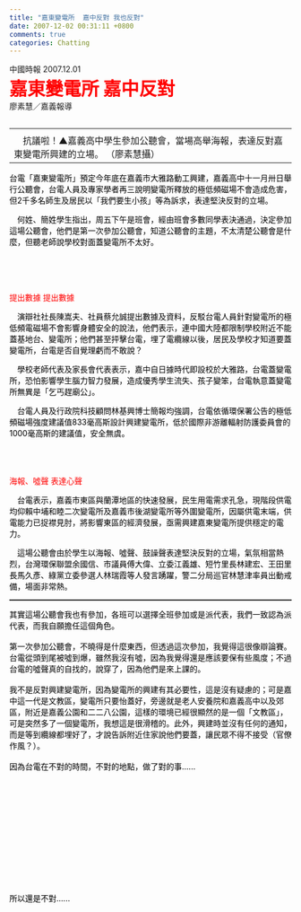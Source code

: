 ```yaml
---
title: "嘉東變電所  嘉中反對 我也反對"
date: 2007-12-02 00:31:11 +0800
comments: true
categories: Chatting
---
```


<span class="txt13">		中國時報 2007.12.01　		</span><br />				<font size="6" style="font-weight: bold; color: rgb(255, 0, 0);"><span class="txt24RB"><!--title begin-->嘉東變電所 嘉中反對<!--title end--></span></font><br />		<span class="txt13"><!--authorname begin-->廖素慧／嘉義報導<!--authorname end--></span><span class="txt15"><p>		<!--content begin--><table width="250" cellspacing="6" cellpadding="0" border="0" align="left"><tbody><tr><td scope="row"></td></tr><tr><td class="txt11" scope="row">　抗議啦！▲嘉義高中學生參加公聽會，當場高舉海報，表達反對嘉東變電所興建的立場。 （廖素慧攝）</td></tr></tbody></table></p><div id="ctkeywordcontent"><p><span style="color: rgb(0, 0, 0);">    　台電「嘉東變電所」預定今年底在嘉義市大雅路動工興建，嘉義高中十一月卅日舉行公聽會，台電人員及專家學者再三說明變電所釋放的極低頻磁場不會造成危害，但2千多名師生及居民以「我們要生小孩」等為訴求，表達堅決反對的立場。</span></p><p style="color: rgb(0, 0, 0);">    　何姓、簡姓學生指出，周五下午是班會，經由班會多數同學表決通過，決定參加這場公聽會，他們是第一次參加公聽會，知道公聽會的主題，不太清楚公聽會是什麼，但聽老師說學校對面蓋變電所不太好。</p><p style="color: rgb(0, 0, 0);">    　<span style="color: rgb(255, 0, 0);"><br /></span></p><p style="color: rgb(0, 0, 0);"><span style="color: rgb(255, 0, 0);"><br /></span></p><p style="color: rgb(0, 0, 0);"><span style="color: rgb(255, 0, 0);">提出數據 提出數據</span></p><p style="color: rgb(0, 0, 0);">    　演辯社社長陳嵩夫、社員蔡允誠提出數據及資料，反駁台電人員針對變電所的極低頻電磁場不會影響身體安全的說法，他們表示，連中國大陸都限制學校附近不能蓋基地台、變電所；他們甚至抨擊台電，埋了電纜線以後，居民及學校才知道要蓋變電所，台電是否自覺理虧而不敢說？</p><p style="color: rgb(0, 0, 0);">    　學校老師代表及家長會代表表示，嘉中自日據時代即設校於大雅路，台電蓋變電所，恐怕影響學生腦力智力發展，造成優秀學生流失、孩子變笨，台電執意蓋變電所無異是「乞丐趕廟公」。</p><p style="color: rgb(0, 0, 0);">    　台電人員及行政院科技顧問林基興博士簡報均強調，台電依循環保署公告的極低頻磁場強度建議值833毫高斯設計興建變電所，低於國際非游離輻射防護委員會的1000毫高斯的建議值，安全無虞。</p><p style="color: rgb(0, 0, 0);">    　<span style="color: rgb(255, 0, 0);"><br /></span></p><p style="color: rgb(0, 0, 0);"><span style="color: rgb(255, 0, 0);"><br />海報、噓聲 表達心聲</span></p><p style="color: rgb(0, 0, 0);">    　台電表示，嘉義市東區與蘭潭地區的快速發展，民生用電需求孔急，現階段供電均仰賴中埔和睦二次變電所及嘉義市後湖變電所等外圍變電所，因屬供電末端，供電能力已捉襟見肘，將影響東區的經濟發展，亟需興建嘉東變電所提供穩定的電力。</p><p style="color: rgb(0, 0, 0);">    　這場公聽會由於學生以海報、噓聲、鼓譟聲表達堅決反對的立場，氣氛相當熱烈，台灣環保聯盟余國信、市議員傅大偉、立委江義雄、短竹里長林建宏、王田里長馬久彥、綠黨立委參選人林瑞霞等人發言踴躍，警二分局巡官林慧津率員出動戒備，場面非常熱。</p><hr style="width: 100%; height: 2px;" /><span style="color: rgb(0, 0, 0);">其實這場公聽會我也有參加，各班可以選擇全班參加或是派代表，我們一致認為派代表，而我自願擔任這個角色。</span><br style="color: rgb(0, 0, 0);" /><br style="color: rgb(0, 0, 0);" /><span style="color: rgb(0, 0, 0);">第一次參加公聽會，不曉得是什麼東西，但透過這次參加，我覺得這很像辯論賽。台電從頭到尾被噓到爆，雖然我沒有噓，因為我覺得還是應該要保有些風度；不過台電的噓聲真的自找的，說穿了，因為他們是來上課的。</span><br style="color: rgb(0, 0, 0);" /><br style="color: rgb(0, 0, 0);" /><span style="color: rgb(0, 0, 0);">我不是反對興建變電所，因為變電所的興建有其必要性，這是沒有疑慮的；可是嘉中這一代是文教區，變電所只要怡蓋好，旁邊就是老人安養院和嘉義高中以及郊區，附近是嘉義公園和二二八公園，這樣的環境已經很顯然的是一個「文教區」，可是突然多了一個變電所，我想這是很滑稽的。此外，興建時並沒有任何的通知，而是等到纜線都埋好了，才說告訴附近住家說他們要蓋，讓民眾不得不接受（官僚作風？）。</span><br style="color: rgb(0, 0, 0);" /><br style="color: rgb(0, 0, 0);" /><span style="color: rgb(0, 0, 0);">因為台電在不對的時間，不對的地點，做了對的事......</span><br style="color: rgb(0, 0, 0);" /><p style="color: rgb(0, 0, 0);"><br /></p><br style="color: rgb(0, 0, 0);" /><br style="color: rgb(0, 0, 0);" /><br style="color: rgb(0, 0, 0);" /><br style="color: rgb(0, 0, 0);" /><br style="color: rgb(0, 0, 0);" /><br style="color: rgb(0, 0, 0);" /><br style="color: rgb(0, 0, 0);" /><br style="color: rgb(0, 0, 0);" /><br style="color: rgb(0, 0, 0);" /><br style="color: rgb(0, 0, 0);" /><span style="color: rgb(0, 0, 0);">所以還是不對......</span><br /></div></span>
